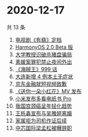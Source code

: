 # 2020-12-17

共 13 条

<!-- BEGIN ZHIHUSEARCH -->
<!-- 最后更新时间 Thu Dec 17 2020 11:07:11 GMT+0800 (CST) -->
1. [电视剧《有翡》定档](https://www.zhihu.com/search?q=有翡)
1. [HarmonyOS 2.0 Beta 版](https://www.zhihu.com/search?q=鸿蒙os2.0)
1. [大学教授识破杀猪盘骗局](https://www.zhihu.com/search?q=杀猪盘)
1. [素媛案罪犯禁止夜间外出](https://www.zhihu.com/search?q=素媛案)
1. [《海贼王》999 话](https://www.zhihu.com/search?q=海贼王)
1. [大连新增 4 例本土无症状](https://www.zhihu.com/search?q=大连疫情)
1. [京东金融就短视频致歉](https://www.zhihu.com/search?q=京东金融)
1. [《送你一朵小红花》MV 发布](https://www.zhihu.com/search?q=送你一朵小红花)
1. [小米发布多看电纸书 Pro](https://www.zhihu.com/search?q=小米电纸书)
1. [我国宫颈癌呈年轻化趋势](https://www.zhihu.com/search?q=宫颈癌)
1. [王栎鑫宣布与吴雅婷离婚](https://www.zhihu.com/search?q=王栎鑫吴雅婷)
1. [家属拒为司机作证后续](https://www.zhihu.com/search?q=救婴儿闯红灯)
1. [中芯国际梁孟松被曝辞职](https://www.zhihu.com/search?q=梁孟松)
<!-- END ZHIHUSEARCH -->

